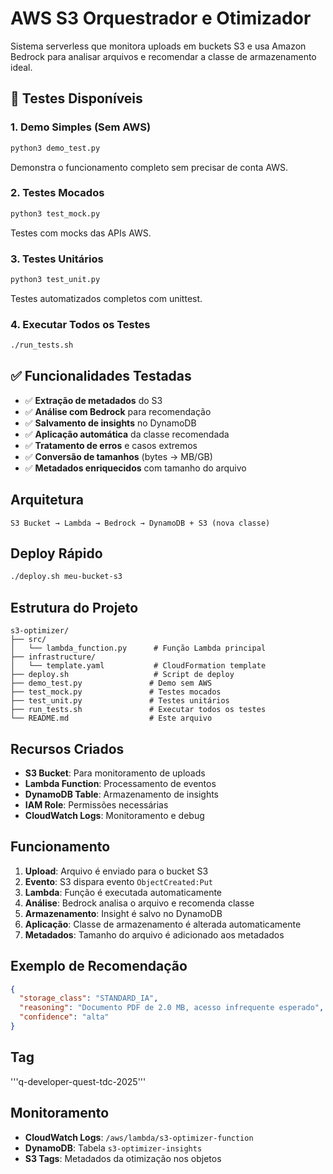 # AWS S3 Orquestrador e Otimizador

Sistema serverless que monitora uploads em buckets S3 e usa Amazon Bedrock para analisar arquivos e recomendar a classe de armazenamento ideal.

## 🧪 Testes Disponíveis

### 1. Demo Simples (Sem AWS)
```bash
python3 demo_test.py
```
Demonstra o funcionamento completo sem precisar de conta AWS.

### 2. Testes Mocados
```bash
python3 test_mock.py
```
Testes com mocks das APIs AWS.

### 3. Testes Unitários
```bash
python3 test_unit.py
```
Testes automatizados completos com unittest.

### 4. Executar Todos os Testes
```bash
./run_tests.sh
```

## ✅ Funcionalidades Testadas

- ✅ **Extração de metadados** do S3
- ✅ **Análise com Bedrock** para recomendação
- ✅ **Salvamento de insights** no DynamoDB  
- ✅ **Aplicação automática** da classe recomendada
- ✅ **Tratamento de erros** e casos extremos
- ✅ **Conversão de tamanhos** (bytes → MB/GB)
- ✅ **Metadados enriquecidos** com tamanho do arquivo

## Arquitetura

```
S3 Bucket → Lambda → Bedrock → DynamoDB + S3 (nova classe)
```

## Deploy Rápido

```bash
./deploy.sh meu-bucket-s3
```

## Estrutura do Projeto

```
s3-optimizer/
├── src/
│   └── lambda_function.py      # Função Lambda principal
├── infrastructure/
│   └── template.yaml           # CloudFormation template
├── deploy.sh                   # Script de deploy
├── demo_test.py               # Demo sem AWS
├── test_mock.py               # Testes mocados
├── test_unit.py               # Testes unitários
├── run_tests.sh               # Executar todos os testes
└── README.md                  # Este arquivo
```

## Recursos Criados

- **S3 Bucket**: Para monitoramento de uploads
- **Lambda Function**: Processamento de eventos
- **DynamoDB Table**: Armazenamento de insights
- **IAM Role**: Permissões necessárias
- **CloudWatch Logs**: Monitoramento e debug

## Funcionamento

1. **Upload**: Arquivo é enviado para o bucket S3
2. **Evento**: S3 dispara evento `ObjectCreated:Put`
3. **Lambda**: Função é executada automaticamente
4. **Análise**: Bedrock analisa o arquivo e recomenda classe
5. **Armazenamento**: Insight é salvo no DynamoDB
6. **Aplicação**: Classe de armazenamento é alterada automaticamente
7. **Metadados**: Tamanho do arquivo é adicionado aos metadados

## Exemplo de Recomendação

```json
{
  "storage_class": "STANDARD_IA",
  "reasoning": "Documento PDF de 2.0 MB, acesso infrequente esperado",
  "confidence": "alta"
}
```

## Tag

'''q-developer-quest-tdc-2025'''
    
## Monitoramento

- **CloudWatch Logs**: `/aws/lambda/s3-optimizer-function`
- **DynamoDB**: Tabela `s3-optimizer-insights`
- **S3 Tags**: Metadados da otimização nos objetos
